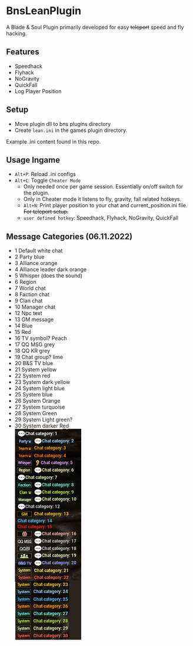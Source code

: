 # BnsLeanPlugin

A Blade & Soul Plugin primarily developed for easy ~~teleport~~ speed and fly hacking.

## Features
- Speedhack
- Flyhack
- NoGravity
- QuickFall
- Log Player Position

## Setup
- Move plugin dll to bns plugins directory
- Create `lean.ini` in the games plugin directory.

Example .ini content found in this repo.

## Usage Ingame
- `Alt+P`: Reload .ini configs
- `Alt+C`: Toggle `Cheater Mode`
    - Only needed once per game session. Essentially on/off switch for the plugin.
    - Only in Cheater mode it listens to fly, gravity, fall related hotkeys.
    - `Alt+N`: Print player position to your chat and current_position.ini file. ~~For teleport setup.~~
    - `user defined hotkey`: Speedhack, Flyhack, NoGravity, QuickFall


## Message Categories (06.11.2022)
- 1 Default white chat
- 2 Party blue
- 3 Alliance orange
- 4 Alliance leader dark orange
- 5 Whisper (does the sound)
- 6 Region
- 7 World chat
- 8 Faction chat
- 9 Clan chat
- 10 Manager chat
- 12 Npc text
- 13 GM message
- 14 Blue
- 15 Red
- 16 TV symbol? Peach
- 17 QQ MSG grey
- 18 QQ KR grey
- 19 Chat group? lime
- 20 B&S TV blue
- 21 System yellow
- 22 System red
- 23 System dark yellow
- 24 System light blue
- 25 System blue
- 26 System Orange
- 27 System turquoise
- 28 System Green
- 29 System Light green?
- 30 System darker Red  
![ChatCategories1-30](ChatCategories1-30.png)
